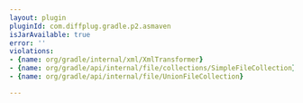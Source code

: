 ```yaml
---
layout: plugin
pluginId: com.diffplug.gradle.p2.asmaven
isJarAvailable: true
error: ''
violations:
- {name: org/gradle/internal/xml/XmlTransformer}
- {name: org/gradle/api/internal/file/collections/SimpleFileCollection}
- {name: org/gradle/api/internal/file/UnionFileCollection}

---
```

